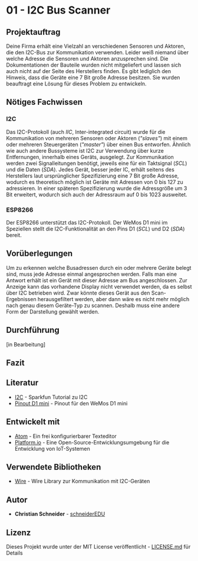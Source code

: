 # 01 - I2C Bus Scanner

## Projektauftrag

Deine Firma erhält eine Vielzahl an verschiedenen Sensoren und Aktoren, die den I2C-Bus zur Kommunikation verwenden. Leider weiß niemand über welche Adresse die Sensoren und Aktoren anzusprechen sind. Die Dokumentationen der Bauteile wurden nicht mitgeliefert und lassen sich auch nicht auf der Seite des Herstellers finden. Es gibt lediglich den Hinweis, dass die Geräte eine 7 Bit große Adresse besitzen. Sie wurden beauftragt eine Lösung für dieses Problem zu entwickeln.

## Nötiges Fachwissen

### I2C

Das I2C-Protokoll (auch *IIC*, Inter-integrated circuit) wurde für die Kommunikation von mehreren Sensoren oder Aktoren (*"slaves"*) mit einem oder mehreren Steuergeräten (*"master"*) über einen Bus entworfen. Ähnlich wie auch andere Bussysteme ist I2C zur Verwendung über kurze Entfernungen, innerhalb eines Geräts, ausgelegt. Zur Kommunikation werden zwei Signalleitungen benötigt, jeweils eine für ein Taktsignal (*SCL*) und die Daten (*SDA*). Jedes Gerät, besser jeder IC, erhält seitens des Herstellers laut ursprünglicher Spezifizierung eine 7 Bit große Adresse, wodurch es theoretisch möglich ist Geräte mit Adressen von 0 bis 127 zu adressieren. In einer späteren Spezifizierung wurde die Adressgröße um 3 Bit erweitert, wodurch sich auch der Adressraum auf 0 bis 1023 ausweitet.

### ESP8266
Der ESP8266 unterstützt das I2C-Protokoll. Der WeMos D1 mini im Speziellen stellt die I2C-Funktionalität an den Pins D1 (*SCL*) und D2 (*SDA*) bereit.

## Vorüberlegungen
Um zu erkennen welche Busadressen durch ein oder mehrere Geräte belegt sind, muss jede Adresse einmal angesprochen werden. Falls man eine Antwort erhält ist ein Gerät mit dieser Adresse am Bus angeschlossen. Zur Anzeige kann das vorhandene Display nicht verwendet werden, da es selbst über I2C betrieben wird. Zwar könnte dieses Gerät aus den Scan-Ergebnissen herausgefiltert werden, aber dann wäre es nicht mehr möglich nach genau diesem Geräte-Typ zu scannen. Deshalb muss eine andere Form der Darstellung gewählt werden.

## Durchführung

[in Bearbeitung]

## Fazit


## Literatur

* [I2C](https://learn.sparkfun.com/tutorials/i2c) - Sparkfun Tutorial zu I2C
* [Pinout D1 mini](https://steve.fi/Hardware/d1-pins/) - Pinout für den WeMos D1 mini

## Entwickelt mit

* [Atom](https://atom.io/) - Ein frei konfigurierbarer Texteditor
* [Platform.io](https://platformio.org/) - Eine Open-Source-Entwicklungsumgebung für die Entwicklung von IoT-Systemen

## Verwendete Bibliotheken

* [Wire](https://www.arduino.cc/en/Reference/Wire) - Wire Library zur Kommunikation mit I2C-Geräten

## Autor

* **Christian Schneider** - [schneiderEDU](https://github.com/schneiderEDU)

## Lizenz

Dieses Projekt wurde unter der MIT License veröffentlicht -  [LICENSE.md](LICENSE.md) für Details

